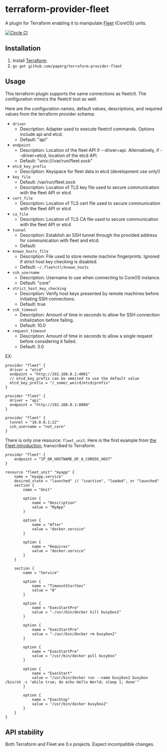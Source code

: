 # terraform-provider-fleet

A plugin for Terraform enabling it to manipulate
[Fleet](https://github.com/coreos/fleet) (CoreOS) units.

[![Circle CI](https://circleci.com/gh/paperg/terraform-provider-fleet.svg?style=svg)](https://circleci.com/gh/paperg/terraform-provider-fleet)

## Installation

  1. Install [Terraform][1].
  2. `go get github.com/paperg/terraform-provider-fleet`

## Usage

This terraform plugin supports the same connections as fleetctl. The
configuration mimics the fleetctl tool as well.

Here are the configuration names, default values, descriptions, and required
values from the terraform provider schema:

- `driver`
  * Description: Adapter used to execute fleetctl commands. Options include api and etcd.
  * Default: "api"
- `endpoint`
  * Description: Location of the fleet API if --driver=api. Alternatively, if --driver=etcd, location of the etcd API.
  * Default: "unix:///var/run/fleet.sock"
- `etcd_key_prefix`
  * Description: Keyspace for fleet data in etcd (development use only!)
- `key_file`
  * Default: /var/run/fleet.sock
  * Description: Location of TLS key file used to secure communication with the fleet API or etcd
- `cert_file`
  * Description: Location of TLS cert file used to secure communication with the fleet API or etcd
- `ca_file`
  * Description: Location of TLS CA file used to secure communication with the fleet API or etcd
- `tunnel`
  * Description: Establish an SSH tunnel through the provided address for communication with fleet and etcd.
  * Default:
- `known_hosts_file`
  * Description: File used to store remote machine fingerprints. Ignored if strict host key checking is disabled.
  * Default: `~/.fleetctl/known_hosts`
- `ssh_username`
  * Description: Username to use when connecting to CoreOS instance.
  * Default: "core"
- `strict_host_key_checking`
  * Description: Verify host keys presented by remote machines before initiating SSH connections.
  * Default: true
- `ssh_timeout`
  * Description: Amount of time in seconds to allow for SSH connection initialization before failing.
  * Default: 10.0
- `request_timeout`
  * Description: Amount of time in seconds to allow a single request before considering it failed.
  * Default: 3.0

EX:

```
provider "fleet" {
  driver = "etcd"
  endpoint = "http://192.168.0.1:4001"
  // etcd_key_prefix can be ommited to use the default value
  etcd_key_prefix = "/_some/_weird/etcd/prefix"
}
```

```
provider "fleet" {
  driver = "api"
  endpoint = "http://192.168.0.1:8080"
}
```

```
provider "fleet" {
  tunnel = "10.0.0.1:22"
  ssh_username = "not_core"
}
```

There is only one resource: `fleet_unit`. Here is the first example from
[the Fleet introduction][3], transcribed to Terraform:

    provider "fleet" {
        endpoint = "IP_OR_HOSTNAME_OF_A_COREOS_HOST"
    }

    resource "fleet_unit" "myapp" {
        name = "myapp.service"
        desired_state = "launched" // "inactive", "loaded", or "launched"
        section {
            name = "Unit"

            option {
                name = "Description"
                value = "MyApp"
            }

            option {
                name = "After"
                value = "docker.service"
            }

            option {
                name = "Requires"
                value = "docker.service"
            }
        }

        section {
            name = "Service"

            option {
                name = "TimeoutStartSec"
                value = "0"
            }

            option {
                name = "ExecStartPre"
                value = "-/usr/bin/docker kill busybox2"
            }

            option {
                name = "ExecStartPre"
                value = "-/usr/bin/docker rm busybox2"
            }

            option {
                name = "ExecStartPre"
                value = "/usr/bin/docker pull busybox"
            }

            option {
                name = "ExecStart"
                value = "/usr/bin/docker run --name busybox2 busybox /bin/sh -c 'while true; do echo Hello World; sleep 1; done'"
            }

            option {
                name = "ExecStop"
                value = "/usr/bin/docker busybox2"
            }
        }
    }

## API stability

Both Terraform and Fleet are 0.x projects. Expect incompatible changes.


  [1]: https://terraform.io/
  [2]: https://terraform.io/docs/plugins/basics.html
  [3]: https://coreos.com/docs/launching-containers/launching/launching-containers-fleet/#run-a-container-in-the-cluster
